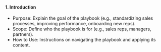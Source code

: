 #### 1. Introduction
   - Purpose: Explain the goal of the playbook (e.g., standardizing sales processes, improving performance, onboarding new reps).
   - Scope: Define who the playbook is for (e.g., sales reps, managers, partners).
   - How to Use: Instructions on navigating the playbook and applying its content.